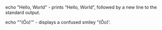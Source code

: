 echo "Hello, World" - prints “Hello, World”, followed by a new line to the standard output.

echo "\"(Ôo)'" - displays a confused smiley "(Ôo)'.


